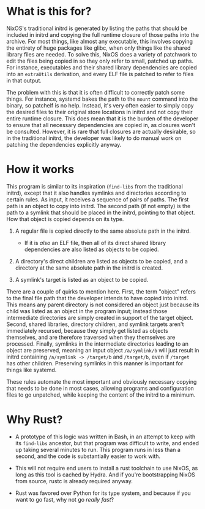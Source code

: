 # What is this for?

NixOS's traditional initrd is generated by listing the paths that
should be included in initrd and copying the full runtime closure of
those paths into the archive. For most things, like almost any
executable, this involves copying the entirety of huge packages like
glibc, when only things like the shared library files are needed. To
solve this, NixOS does a variety of patchwork to edit the files being
copied in so they only refer to small, patched up paths. For instance,
executables and their shared library dependencies are copied into an
`extraUtils` derivation, and every ELF file is patched to refer to
files in that output.

The problem with this is that it is often difficult to correctly patch
some things. For instance, systemd bakes the path to the `mount`
command into the binary, so patchelf is no help. Instead, it's very
often easier to simply copy the desired files to their original store
locations in initrd and not copy their entire runtime closure. This
does mean that it is the burden of the developer to ensure that all
necessary dependencies are copied in, as closures won't be
consulted. However, it is rare that full closures are actually
desirable, so in the traditional initrd, the developer was likely to
do manual work on patching the dependencies explicitly anyway.

# How it works

This program is similar to its inspiration (`find-libs` from the
traditional initrd), except that it also handles symlinks and
directories according to certain rules. As input, it receives a
sequence of pairs of paths. The first path is an object to copy into
initrd. The second path (if not empty) is the path to a symlink that
should be placed in the initrd, pointing to that object. How that
object is copied depends on its type.

1. A regular file is copied directly to the same absolute path in the
   initrd.

   - If it is *also* an ELF file, then all of its direct shared
     library dependencies are also listed as objects to be copied.

2. A directory's direct children are listed as objects to be copied,
   and a directory at the same absolute path in the initrd is created.

3. A symlink's target is listed as an object to be copied.

There are a couple of quirks to mention here. First, the term "object"
refers to the final file path that the developer intends to have
copied into initrd. This means any parent directory is not considered
an object just because its child was listed as an object in the
program input; instead those intermediate directories are simply
created in support of the target object. Second, shared libraries,
directory children, and symlink targets aren't immediately recursed,
because they simply get listed as objects themselves, and are
therefore traversed when they themselves are processed. Finally,
symlinks in the intermediate directories leading to an object are
preserved, meaning an input object `/a/symlink/b` will just result in
initrd containing `/a/symlink -> /target/b` and `/target/b`, even if
`/target` has other children. Preserving symlinks in this manner is
important for things like systemd.

These rules automate the most important and obviously necessary
copying that needs to be done in most cases, allowing programs and
configuration files to go unpatched, while keeping the content of the
initrd to a minimum.

# Why Rust?

- A prototype of this logic was written in Bash, in an attempt to keep
  with its `find-libs` ancestor, but that program was difficult to
  write, and ended up taking several minutes to run. This program runs
  in less than a second, and the code is substantially easier to work
  with.

- This will not require end users to install a rust toolchain to use
  NixOS, as long as this tool is cached by Hydra. And if you're
  bootstrapping NixOS from source, rustc is already required anyway.

- Rust was favored over Python for its type system, and because if you
  want to go fast, why not go *really fast*?
